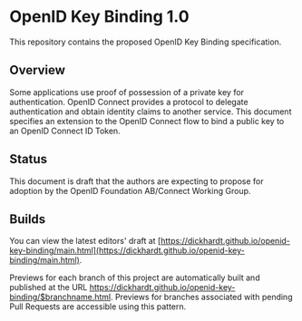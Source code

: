 # OpenID Key Binding 1.0

This repository contains the proposed OpenID Key Binding specification.


## Overview

Some applications use proof of possession of a private key for authentication. OpenID Connect provides a protocol to delegate authentication and obtain identity claims to another service. This document specifies an extension to the OpenID Connect flow to bind a public key to an OpenID Connect ID Token.

## Status

This document is draft that the authors are expecting to propose for adoption by the OpenID Foundation AB/Connect Working Group.

## Builds

You can view the latest editors' draft at [https://dickhardt.github.io/openid-key-binding/main.html](https://dickhardt.github.io/openid-key-binding/main.html).

Previews for each branch of this project are automatically built and published at the URL https://dickhardt.github.io/openid-key-binding/$branchname.html.
Previews for branches associated with pending Pull Requests are accessible using this pattern.
